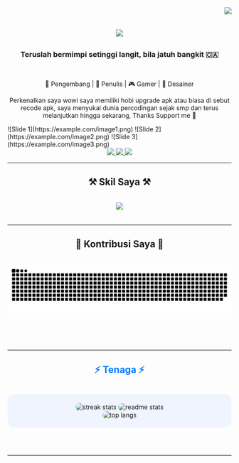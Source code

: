 <img align="right" src="https://visitor-badge.laobi.icu/badge?page_id=salesp07.salesp07" />

<h1 align="center">
    <img src="https://readme-typing-svg.herokuapp.com/?font=Righteous&size=35&center=true&vCenter=true&width=500&height=70&duration=4000&lines=Hi+There!+👋;+I'm+Pedro+Muniz!;" />
</h1>

<h3 align="center"> Teruslah bermimpi setinggi langit, bila jatuh bangkit  🇨🇦</h3>

<br/>

<div align="center">
 
 🚀 Pengembang | 📜 Penulis | 🎮 Gamer | 🎨 Desainer  

Perkenalkan saya wowi saya memiliki hobi upgrade apk atau biasa di sebut recode apk, saya menyukai dunia percodingan sejak smp dan terus melanjutkan hingga sekarang, Thanks Support me 🗿 

 </div>
 <div>
     ![Slide 1](https://example.com/image1.png)
![Slide 2](https://example.com/image2.png)
![Slide 3](https://example.com/image3.png)

 </div>
 
<div align="center"> 
  <a href="mailto:animesensei198@gmail.com">
    <img src="https://img.shields.io/badge/Gmail-333333?style=for-the-badge&logo=gmail&logoColor=red" />
  </a>
 <a href="https://www.tiktok.com/@wowieeameeza" target="_blank">
    <img src="https://img.shields.io/badge/TikTok-000000?style=for-the-badge&logo=tiktok&logoColor=white" target="_blank" />
</a>
<a href="https://github.com/Takamiwaa" target="_blank">
   <img src="https://img.shields.io/badge/GitHub-181717?style=for-the-badge&logo=github&logoColor=white" target="_blank" />
</a>
</div>

 <hr/>
 
<h2 align="center">⚒️ Skil Saya ⚒️</h2>
<br/>
<div align="center">
    <img src="https://skillicons.dev/icons?i=html,css,vscode,github,python,javascript,nodejs,git" /><br>
</div>

<br/>
<hr/>

<div align="center">
  <h2>🐍 Kontribusi Saya 🐍</h2>
  <br>
  <img alt="snake eating my contributions" src="https://raw.githubusercontent.com/salesp07/salesp07/output/github-contribution-grid-snake.svg" />
  
  <br/><br/><br/>
</div>

<hr/>

<h2 align="center" style="color: #007bff;">⚡ Tenaga ⚡</h2>
<br>
<div align="center" style="background: #f0f4ff; padding: 20px; border-radius: 15px;">
  <img width=390 src="https://github-readme-streak-stats.vercel.app/?user=Takamiwaa&count_private=true&theme=blue-green&border_radius=10" alt="streak stats" style="border-radius: 10px;"/>
  <img width=390 src="https://github-readme-stats.vercel.app/api?username=Takamiwaa&count_private=true&show_icons=true&theme=blue-green&rank_icon=github&border_radius=10" alt="readme stats" style="border-radius: 10px;"/>
  <br/>
  <img width=325 align="center" src="https://github-readme-stats.vercel.app/api/top-langs/?username=Takamiwaa&hide=HTML&langs_count=8&layout=compact&theme=blue-green&border_radius=10&size_weight=0.5&count_weight=0.5&exclude_repo=github-readme-stats" alt="top langs" style="border-radius: 10px;"/>
</div>


<br/><br/>

<hr/>

<br/>
<br/>
